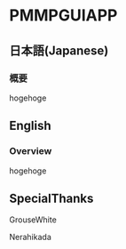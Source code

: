 ﻿# PMMPGUIAPP 

## 日本語(Japanese) 

### 概要 

hogehoge

## English

### Overview 

hogehoge

## SpecialThanks

GrouseWhite

Nerahikada